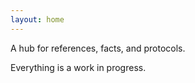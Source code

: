 ```yaml
---
layout: home
---
```


A hub for references, facts, and protocols.

Everything is a work in progress.


